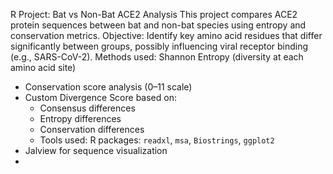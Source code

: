 R Project: Bat vs Non-Bat ACE2 Analysis
This project compares ACE2 protein sequences between bat and non-bat species using entropy and conservation metrics.
Objective: Identify key amino acid residues that differ significantly between groups, possibly influencing viral receptor binding (e.g., SARS-CoV-2).
Methods used: Shannon Entropy (diversity at each amino acid site)
- Conservation score analysis (0–11 scale)
- Custom Divergence Score based on:
  - Consensus differences
  - Entropy differences
  - Conservation differences
  - Tools used: R packages: `readxl`, `msa`, `Biostrings`, `ggplot2`
- Jalview for sequence visualization
- 
